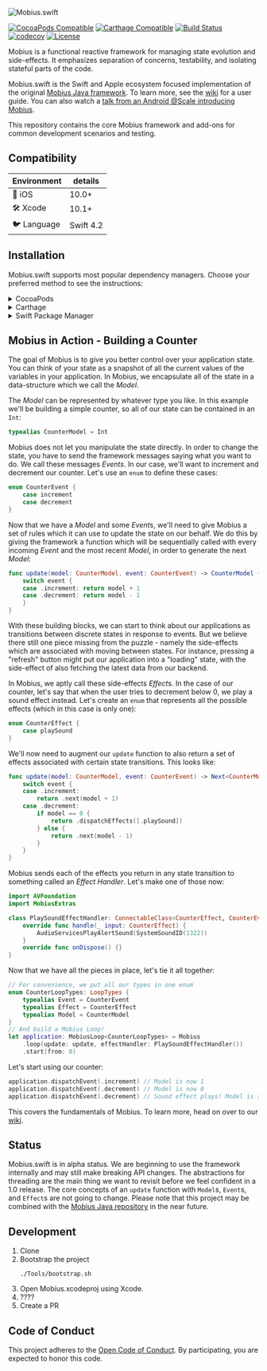 ![Mobius.swift](https://github.com/spotify/mobius.swift/wiki/mobius-logo.png)

[![CocoaPods Compatible](https://img.shields.io/cocoapods/v/MobiusCore.svg)](https://cocoapods.org/pods/MobiusCore)
[![Carthage Compatible](https://img.shields.io/badge/Carthage-compatible-4BC51D.svg?style=flat)](https://github.com/Carthage/Carthage)
[![Build Status](https://travis-ci.com/spotify/Mobius.swift.svg?branch=master)](https://travis-ci.com/spotify/Mobius.swift)
[![codecov](https://codecov.io/gh/spotify/Mobius.swift/branch/master/graph/badge.svg)](https://codecov.io/gh/spotify/Mobius.swift)
[![License](https://img.shields.io/github/license/spotify/Mobius.swift.svg)](LICENSE)

Mobius is a functional reactive framework for managing state evolution and side-effects. It
emphasizes separation of concerns, testability, and isolating stateful parts of the code.

Mobius.swift is the Swift and Apple ecosystem focused implementation of the original
[Mobius Java framework](https://github.com/spotify/mobius). To learn more, see the [wiki](/../../wiki) for a user guide. You can also watch a [talk from an Android @Scale introducing Mobius](https://www.facebook.com/atscaleevents/videos/2025571921049235/).

This repository contains the core Mobius framework and add-ons for common development scenarios and testing.

## Compatibility
| Environment | details     |
| ----------- |-------------|
| 📱 iOS      | 10.0+      |
| 🛠 Xcode    | 10.1+       |
| 🐦 Language | Swift 4.2  |

## Installation

Mobius.swift supports most popular dependency managers. Choose your preferred method to see the instructions:

<details><summary>CocoaPods</summary>

Add the following entry in your `Podfile`:
```ruby
pod 'MobiusCore', '0.1.1'
```

Optionally, you can also choose to integrate `MobiusExtras`, `MobiusNimble` or `MobiusTest`:
```ruby
pod 'MobiusExtras', '0.1.1'
pod 'MobiusNimble', '0.1.1'
pod 'MobiusTest', '0.1.1'
```
</details>

<details><summary>Carthage</summary>

Add the following entry in your `Cartfile`:
```
github "spotify/Mobius.swift" "0.1.1"
```

There are some additional steps to take as explained in the [Carthage documentation](https://github.com/Carthage/Carthage#adding-frameworks-to-an-application).
>NOTE: At this moment Carthage doesn't have a way to specify subspecs in a single repo. For this reason, Carthage will automatically pull our dependencies used to provide test helpers in `MobiusNimble`. You can simply choose not to link this library in your project if you don't plan to use it.
</details>

<details><summary>Swift Package Manager</summary>

Add the following entry to your `Package.swift`:
```swift
.package(url: "https://github.com/spotify/Mobius.swift.git", .upToNextMajor(from: "0.1.1"))
```
</details>

## Mobius in Action - Building a Counter

The goal of Mobius is to give you better control over your application state. You can think of your state as a snapshot of all the current values of the variables in your application. In Mobius, we encapsulate all of the state in a data-structure which we call the *Model*.

The *Model* can be represented by whatever type you like. In this example we'll be building a simple counter, so all of our state can be contained in an `Int`:

```swift
typealias CounterModel = Int
```

Mobius does not let you manipulate the state directly. In order to change the state, you have to send the framework messages saying what you want to do. We call these messages *Events*. In our case, we'll want to increment and decrement our counter. Let's use an `enum` to define these cases:
```swift
enum CounterEvent {
    case increment
    case decrement
}
```

Now that we have a *Model* and some *Event*s, we'll need to give Mobius a set of rules which it can use to update the state on our behalf. We do this by giving the framework a function which will be sequentially called with every incoming *Event* and the most recent *Model*, in order to generate the next *Model*:
```swift
func update(model: CounterModel, event: CounterEvent) -> CounterModel {
    switch event {
    case .increment: return model + 1
    case .decrement: return model - 1
    }
}
```

With these building blocks, we can start to think about our applications as transitions between discrete states in response to events. But we believe there still one piece missing from the puzzle - namely the side-effects which are associated with moving between states. For instance, pressing a "refresh" button might put our application into a "loading" state, with the side-effect of also fetching the latest data from our backend.

In Mobius, we aptly call these side-effects *Effect*s. In the case of our counter, let's say that when the user tries to decrement below 0, we play a sound effect instead. Let's create an `enum` that represents all the possible effects (which in this case is only one):
```swift
enum CounterEffect {
    case playSound
}
```

We'll now need to augment our `update` function to also return a set of effects associated with certain state transitions. This looks like:

```swift
func update(model: CounterModel, event: CounterEvent) -> Next<CounterModel, CounterEffect> {
    switch event {
    case .increment: 
        return .next(model + 1)
    case .decrement:
        if model == 0 {
            return .dispatchEffects([.playSound])
        } else {
            return .next(model - 1)
        }
    }
}
```

Mobius sends each of the effects you return in any state transition to something called an *Effect Handler*. Let's make one of those now:
```swift
import AVFoundation
import MobiusExtras

class PlaySoundEffectHandler: ConnectableClass<CounterEffect, CounterEvent> {
    override func handle(_ input: CounterEffect) {
        AudioServicesPlayAlertSound(SystemSoundID(1322))
    }
    override func onDispose() {}
}
```

Now that we have all the pieces in place, let's tie it all together:
```swift
// For convenience, we put all our types in one enum
enum CounterLoopTypes: LoopTypes {
    typealias Event = CounterEvent
    typealias Effect = CounterEffect
    typealias Model = CounterModel
}
// And build a Mobius Loop!
let application: MobiusLoop<CounterLoopTypes> = Mobius
    .loop(update: update, effectHandler: PlaySoundEffectHandler())
    .start(from: 0)
```


Let's start using our counter:
```swift
application.dispatchEvent(.increment) // Model is now 1
application.dispatchEvent(.decrement) // Model is now 0
application.dispatchEvent(.decrement) // Sound effect plays! Model is still 0
```

This covers the fundamentals of Mobius. To learn more, head on over to our [wiki](/../../wiki).

## Status

Mobius.swift is in alpha status. We are beginning to use the framework internally and may still make breaking API changes. The abstractions for threading are the main thing we want to revisit before we feel confident in a 1.0 release. The core concepts of an `update` function with `Model`s, `Event`s, and `Effect`s are not going to change. Please note that this project may be combined with the [Mobius Java repository](https://github.com/spotify/mobius) in the near future.

## Development
1. Clone
1. Bootstrap the project
   ```shell
   ./Tools/bootstrap.sh
   ```
1. Open Mobius.xcodeproj using Xcode.
1. ????
1. Create a PR

## Code of Conduct

This project adheres to the [Open Code of Conduct][code-of-conduct]. By participating, you are expected to honor this code.

[code-of-conduct]: https://github.com/spotify/code-of-conduct/blob/master/code-of-conduct.md
